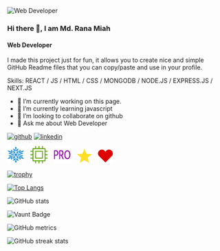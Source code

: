 ![Web Developer](https://i.ibb.co/RYL15J6/Yellow-Motivational-Web-Developer-Facebook-Cover.png)

### Hi there 👋, I am Md. Rana Miah
#### Web Developer

I made this project just for fun, it allows you to create nice and simple GitHub Readme files that you can copy/paste and use in your profile.

Skills: REACT / JS / HTML / CSS / MONGODB / NODE.JS / EXPRESS.JS / NEXT.JS

- 🔭 I’m currently working on this page. 
- 🌱 I’m currently learning javascript 
- 👯 I’m looking to collaborate on github 
- 💬 Ask me about Web Developer 


[<img src='https://cdn.jsdelivr.net/npm/simple-icons@3.0.1/icons/github.svg' alt='github' height='40'>](https://github.com/ranamiah221)  [<img src='https://cdn.jsdelivr.net/npm/simple-icons@3.0.1/icons/linkedin.svg' alt='linkedin' height='40'>](https://www.linkedin.com/in/https://www.linkedin.com/in/md-rana-miah-b24b972a4//)  

<a href='https://archiveprogram.github.com/'><img src='https://raw.githubusercontent.com/acervenky/animated-github-badges/master/assets/acbadge.gif' width='40' height='40'></a> <a href='https://docs.github.com/en/developers'><img src='https://raw.githubusercontent.com/acervenky/animated-github-badges/master/assets/devbadge.gif' width='40' height='40'></a> <a href='https://github.com/pricing'><img src='https://raw.githubusercontent.com/acervenky/animated-github-badges/master/assets/pro.gif' width='40' height='40'></a> <a href='https://stars.github.com/'><img src='https://raw.githubusercontent.com/acervenky/animated-github-badges/master/assets/starbadge.gif' width='35' height='35'></a> <a href='https://docs.github.com/en/github/supporting-the-open-source-community-with-github-sponsors'><img src='https://raw.githubusercontent.com/acervenky/animated-github-badges/master/assets/sponsorbadge.gif' width='35' height='35'></a> 

[![trophy](https://github-profile-trophy.vercel.app/?username=ranamiah221)](https://github.com/ryo-ma/github-profile-trophy)

[![Top Langs](https://github-readme-stats.vercel.app/api/top-langs/?username=ranamiah221)](https://github.com/anuraghazra/github-readme-stats)

![GitHub stats](https://github-readme-stats.vercel.app/api?username=ranamiah221&show_icons=true&count_private=true)  

![Vaunt Badge](https://api.vaunt.dev/v1/github/entities/ranamiah221/contributions?format=svg&private=true)  

![GitHub metrics](https://metrics.lecoq.io/ranamiah221)  

![GitHub streak stats](https://streak-stats.demolab.com/?user=ranamiah221)  



